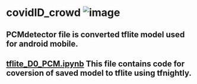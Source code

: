 # covidID_crowd  ![image](https://user-images.githubusercontent.com/11790686/84209024-e9432080-aa69-11ea-966d-fd39f88394f8.png)

## PCMdetector file is converted tflite model used for android mobile.

## [tflite_D0_PCM.ipynb](https://github.com/grewe/covidID_crowd/blob/master/PersonCountingMeasurement/Crowd/TFLite/tflite_D0_PCM.ipynb) This file contains code for coversion of saved model to tflite using tfnightly.
